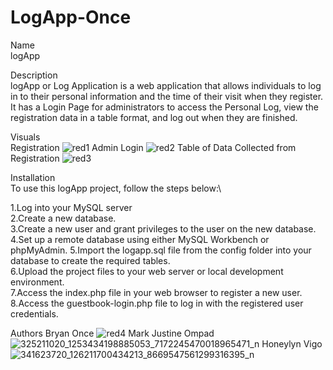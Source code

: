 # LogApp-Once
Name\
logApp

Description\
logApp or Log Application is a web application that allows individuals to log in to their personal information and the time of their visit when they register. It has a Login Page for administrators to access the Personal Log, view the registration data in a table format, and log out when they are finished.

Visuals\
Registration
![red1](https://user-images.githubusercontent.com/125107236/233126118-5d03b6be-495f-4aeb-ab28-81a30aa64759.PNG)
Admin Login
![red2](https://user-images.githubusercontent.com/125107236/233126209-53a90956-a0e1-4ff0-a8f9-06e1ddec5564.PNG)
Table of Data Collected from Registration
![red3](https://user-images.githubusercontent.com/125107236/233126310-151bce57-372a-4540-acea-330592995e4f.PNG)

Installation\
To use this logApp project, follow the steps below:\

1.Log into your MySQL server\
2.Create a new database.\
3.Create a new user and grant privileges to the user on the new database.\
4.Set up a remote database using either MySQL Workbench or phpMyAdmin.
5.Import the logapp.sql file from the config folder into your database to create the required tables.\
6.Upload the project files to your web server or local development environment.\
7.Access the index.php file in your web browser to register a new user.\
8.Access the guestbook-login.php file to log in with the registered user credentials.

Authors
Bryan Once
![red4](https://user-images.githubusercontent.com/125107236/233127902-18956ee2-13ba-4ba5-ae5f-3286228ca150.PNG)
Mark Justine Ompad
![325211020_1253434198885053_7172245470018965471_n](https://user-images.githubusercontent.com/125107236/233128230-9ec46fe5-07a6-486f-8a87-8fdb66682a04.jpg)
Honeylyn Vigo
![341623720_126211700434213_8669547561299316395_n](https://user-images.githubusercontent.com/125107236/233128298-94d7873a-d63c-4ed5-ac01-fbd479a0d1e5.jpg)
